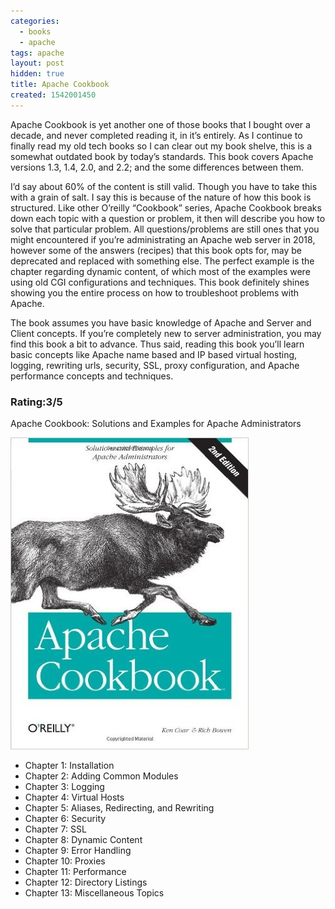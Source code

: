```yaml
---
categories:
  - books
  - apache
tags: apache
layout: post
hidden: true
title: Apache Cookbook
created: 1542001450
---
```


Apache Cookbook is yet another one of those books that I bought over a decade, and never completed reading it, in it’s entirely.  As I continue to finally read my old tech books so I can clear out my book shelve, this is a somewhat outdated book by today’s standards. This book covers Apache versions 1.3, 1.4, 2.0, and 2.2; and the some differences between them.

I’d say about 60% of the content is still valid. Though you have to take this with a grain of salt. I say this is because of the nature of how this book is structured. Like other O’reilly “Cookbook” series, Apache Cookbook breaks down each topic with a question or problem, it then will describe you how to solve that particular problem.  All questions/problems are still ones that you might encountered if you’re administrating an Apache web server in 2018, however some of the answers (recipes) that this book opts for, may be deprecated and replaced with something else. The perfect example is the chapter regarding dynamic content, of which most of the examples were using old CGI configurations and techniques. This book definitely shines showing you the entire process on how to troubleshoot problems with Apache.

The book assumes you have basic knowledge of Apache and Server and Client concepts. If you’re completely new to server administration, you may find this book a bit to advance. Thus said, reading this book you’ll learn basic concepts like Apache name based and IP based virtual hosting, logging, rewriting urls, security, SSL, proxy configuration, and Apache performance concepts and techniques.

### Rating:3/5

Apache Cookbook: Solutions and Examples for Apache Administrators

<a href="https://www.amazon.com/Apache-Cookbook-Ken-Coar/dp/0596001916" target="_blank"><img src="/assets/books/apache-cookbook.jpg"></a>

* Chapter 1: Installation
* Chapter 2: Adding Common Modules
* Chapter 3: Logging
* Chapter 4: Virtual Hosts
* Chapter 5: Aliases, Redirecting, and Rewriting
* Chapter 6: Security
* Chapter 7: SSL
* Chapter 8: Dynamic Content
* Chapter 9: Error Handling
* Chapter 10: Proxies
* Chapter 11: Performance
* Chapter 12: Directory Listings
* Chapter 13: Miscellaneous Topics

